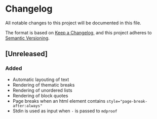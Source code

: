 # Changelog
All notable changes to this project will be documented in this file.

The format is based on [Keep a Changelog](https://keepachangelog.com/en/1.0.0/),
and this project adheres to [Semantic Versioning](https://semver.org/spec/v2.0.0.html).

## [Unreleased]
### Added
- Automatic layouting of text
- Rendering of thematic breaks
- Rendering of unordered lists
- Rendering of block quotes
- Page breaks when an html element contains `style="page-break-after:always"`
- Stdin is used as input when `-` is passed to `mdproof`
